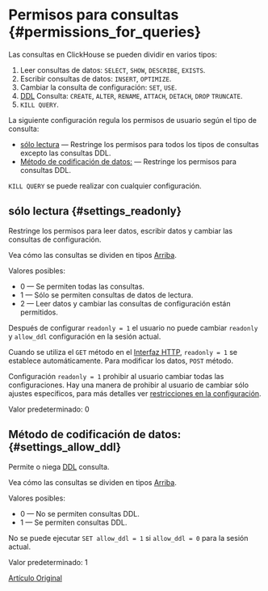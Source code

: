 # Permisos para consultas {#permissions_for_queries}

Las consultas en ClickHouse se pueden dividir en varios tipos:

1.  Leer consultas de datos: `SELECT`, `SHOW`, `DESCRIBE`, `EXISTS`.
2.  Escribir consultas de datos: `INSERT`, `OPTIMIZE`.
3.  Cambiar la consulta de configuración: `SET`, `USE`.
4.  [DDL](https://en.wikipedia.org/wiki/Data_definition_language) Consulta: `CREATE`, `ALTER`, `RENAME`, `ATTACH`, `DETACH`, `DROP` `TRUNCATE`.
5.  `KILL QUERY`.

La siguiente configuración regula los permisos de usuario según el tipo de consulta:

-   [sólo lectura](#settings_readonly) — Restringe los permisos para todos los tipos de consultas excepto las consultas DDL.
-   [Método de codificación de datos:](#settings_allow_ddl) — Restringe los permisos para consultas DDL.

`KILL QUERY` se puede realizar con cualquier configuración.

## sólo lectura {#settings_readonly}

Restringe los permisos para leer datos, escribir datos y cambiar las consultas de configuración.

Vea cómo las consultas se dividen en tipos [Arriba](#permissions_for_queries).

Valores posibles:

-   0 — Se permiten todas las consultas.
-   1 — Sólo se permiten consultas de datos de lectura.
-   2 — Leer datos y cambiar las consultas de configuración están permitidos.

Después de configurar `readonly = 1` el usuario no puede cambiar `readonly` y `allow_ddl` configuración en la sesión actual.

Cuando se utiliza el `GET` método en el [Interfaz HTTP](../../interfaces/http.md), `readonly = 1` se establece automáticamente. Para modificar los datos, `POST` método.

Configuración `readonly = 1` prohibir al usuario cambiar todas las configuraciones. Hay una manera de prohibir al usuario
de cambiar sólo ajustes específicos, para más detalles ver [restricciones en la configuración](constraints_on_settings.md).

Valor predeterminado: 0

## Método de codificación de datos: {#settings_allow_ddl}

Permite o niega [DDL](https://en.wikipedia.org/wiki/Data_definition_language) consulta.

Vea cómo las consultas se dividen en tipos [Arriba](#permissions_for_queries).

Valores posibles:

-   0 — No se permiten consultas DDL.
-   1 — Se permiten consultas DDL.

No se puede ejecutar `SET allow_ddl = 1` si `allow_ddl = 0` para la sesión actual.

Valor predeterminado: 1

[Artículo Original](https://clickhouse.tech/docs/es/operations/settings/permissions_for_queries/) <!--hide-->
